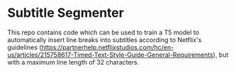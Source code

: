 # Subtitle Segmenter

This repo contains code which can be used to train a T5 model to automatically insert line breaks into subtitles according to Netflix's guidelines (https://partnerhelp.netflixstudios.com/hc/en-us/articles/215758617-Timed-Text-Style-Guide-General-Requirements), but with a maximum line length of 32 characters.